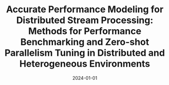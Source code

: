 ---
title: "Accurate Performance Modeling for Distributed Stream Processing: Methods for Performance Benchmarking and Zero-shot Parallelism Tuning in Distributed and Heterogeneous Environments"
collection: publications
category: phd
permalink: /publication/2024-accurate
#excerpt: 'This paper is about the number 1. 📄 [PDF](http://academicpages.github.io/files/paper1.pdf) | 📚 [BibTeX](http://academicpages.github.io/files/bibtex1.bib)'
date: 2024-01-01
#venue: 'Technische Universität Darmstadt'
#slidesurl: 'http://academicpages.github.io/files/slides1.pdf'
paperurl: 'https://tuprints.ulb.tu-darmstadt.de/28144/'
bibtexurl: 'https://tuprints.ulb.tu-darmstadt.de/28144/'
citation: '<b>Agnihotri, Pratyush</b>. (2024). &quot;Accurate Performance Modeling for Distributed Stream Processing: Methods for Performance Benchmarking and Zero-shot Parallelism Tuning in Distributed and Heterogeneous Environments.&quot; <i>Technische Universität Darmstadt</i>.'


---